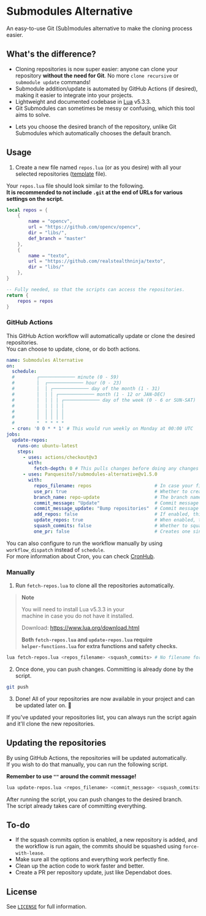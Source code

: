 # Submodules Alternative

An easy-to-use Git (Sub)modules alternative to make the cloning process easier.

## What's the difference?

- Cloning repositories is now super easier: anyone can clone your repository **without the need for Git**. No more `clone recursive` or `submodule update` commands!
- Submodule addition/update is automated by GitHub Actions (if desired), making it easier to integrate into your projects.
- Lightweight and documented codebase in [Lua](https://www.lua.org/) v5.3.3.
- Git Submodules can sometimes be messy or confusing, which this tool aims to solve.
<!-- - Easily specify which files are ignored at the moment of updating the repositories. This is very useful if you want to modify a repository/submodule. -->
- Lets you choose the desired branch of the repository, unlike Git Submodules which automatically chooses the default branch.

## Usage

1. Create a new file named `repos.lua` (or as you desire) with all your selected repositories ([template](https://github.com/Panquesito7/submodules-alternative/blob/main/repos-template.lua) file).

Your `repos.lua` file should look similar to the following.\
**It is recommended to not include `.git` at the end of URLs for various settings on the script.**

```lua
local repos = {
    {
        name = "opencv",
        url = "https://github.com/opencv/opencv",
        dir = "libs/",
        def_branch = "master"
    },
    {
        name = "texto",
        url = "https://github.com/realstealthninja/texto",
        dir = "libs/"
    },
}

-- Fully needed, so that the scripts can access the repositories.
return {
    repos = repos
}
```

### GitHub Actions

This GitHub Action workflow will automatically update or clone the desired repositories.\
You can choose to update, clone, or do both actions.

```yml
name: Submodules Alternative
on:
  schedule:
  #        ┌───────────── minute (0 - 59)
  #        │  ┌───────────── hour (0 - 23)
  #        │  │ ┌───────────── day of the month (1 - 31)
  #        │  │ │ ┌───────────── month (1 - 12 or JAN-DEC)
  #        │  │ │ │ ┌───────────── day of the week (0 - 6 or SUN-SAT)
  #        │  │ │ │ │
  #        │  │ │ │ │
  #        │  │ │ │ │
  #        *  * * * *
  - cron: '0 0 * * 1' # This would run weekly on Monday at 00:00 UTC
jobs:
  update-repos:
    runs-on: ubuntu-latest
    steps:
      - uses: actions/checkout@v3
        with:
          fetch-depth: 0 # This pulls changes before doing any changes
      - uses: Panquesito7/submodules-alternative@v1.5.0
        with:
          repos_filename: repos                       # In case your file is named `repos.lua`, you can leave it as `repos`.
          use_pr: true                                # Whether to create a pull request when updating/adding the repositories.
          branch_name: repo-update                    # The branch name to use (only if `use_pr` is enabled).
          commit_message: "Update"                    # Commit message used when adding new repositories.
          commit_message_update: "Bump repositories"  # Commit message used when updating all the repositories.
          add_repos: false                            # If enabled, this will clone all the repositories listed in your repos file.
          update_repos: true                          # When enabled, this will attempt to update all the repositories.
          squash_commits: false                       # Whether to squash all commits or not on every repository update/addition.
          one_pr: false                               # Creates one single PR for everything if enabled. Works only for `update_repos` if disabled.
```

You can also configure to run the workflow manually by using `workflow_dispatch` instead of `schedule`.\
For more information about Cron, you can check [CronHub](https://crontab.cronhub.io/).

### Manually

1. Run `fetch-repos.lua` to clone all the repositories automatically.

> **Note**
>
> You will need to install Lua v5.3.3 in your\
> machine in case you do not have it installed.
>
> Download: <https://www.lua.org/download.html>
>
> **Both `fetch-repos.lua` and `update-repos.lua` require\
> `helper-functions.lua` for extra functions and safety checks.**

```bash
lua fetch-repos.lua <repos_filename> <squash_commits> # No filename format required!
```

2. Once done, you can push changes. Committing is already done by the script.

```bash
git push
```

3. Done! All of your repositories are now available in your project and can be updated later on. 🎉

If you've updated your repositories list, you can always run the script again and it'll clone the new repositories.

## Updating the repositories

By using GitHub Actions, the repositories will be updated automatically.\
If you wish to do that manually, you can run the following script.

**Remember to use `""` around the commit message!**

```bash
lua update-repos.lua <repos_filename> <commit_message> <squash_commits> # No filename format required!
```

After running the script, you can push changes to the desired branch.\
The script already takes care of committing everything.

## To-do

- If the squash commits option is enabled, a new repository is added, and the workflow is run again, the commits should be squashed using `force-with-lease`.
- Make sure all the options and everything work perfectly fine.
- Clean up the action code to work faster and better.
- Create a PR per repository update, just like Dependabot does.

## License

See [`LICENSE`](LICENSE) for full information.
